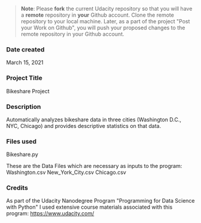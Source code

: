 >**Note**: Please **fork** the current Udacity repository so that you will have a **remote** repository in **your** Github account. Clone the remote repository to your local machine. Later, as a part of the project "Post your Work on Github", you will push your proposed changes to the remote repository in your Github account.

### Date created
March 15, 2021

### Project Title
Bikeshare Project

### Description
Automatically analyzes bikeshare data in three cities (Washington D.C., NYC, Chicago) and provides descriptive
statistics on that data.

### Files used
Bikeshare.py

These are the Data Files which are necessary as inputs to the program:
  Washington.csv
  New_York_City.csv
  Chicago.csv

### Credits
As part of the Udacity Nanodegree Program "Programming for Data Science with Python" I used extensive
course materials associated with this program: https://www.udacity.com/
